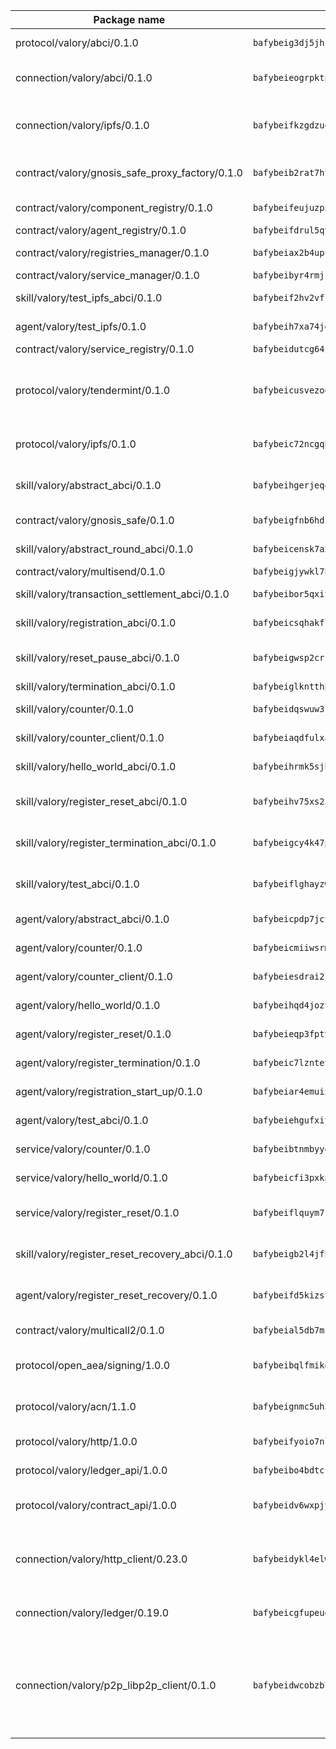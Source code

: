 | Package name                                                  | Package hash                                                  | Description                                                                                                                |
| ------------------------------------------------------------- | ------------------------------------------------------------- | -------------------------------------------------------------------------------------------------------------------------- |
| protocol/valory/abci/0.1.0                                    | `bafybeig3dj5jhsowlvg3t73kgobf6xn4nka7rkttakdb2gwsg5bp7rt7q4` | A protocol for ABCI requests and responses.                                                                                |
| connection/valory/abci/0.1.0                                  | `bafybeieogrpktpxfq74leeeeylfx33sob2hovhpl5coxlswae6xblzbezy` | connection to wrap communication with an ABCI server.                                                                      |
| connection/valory/ipfs/0.1.0                                  | `bafybeifkzgdzuoxqovcjswsnzsehjh7bjwbska26ufmcrk7hbufk4c4dae` | A connection responsible for uploading and downloading files from IPFS.                                                    |
| contract/valory/gnosis_safe_proxy_factory/0.1.0               | `bafybeib2rat7ht33l6r6ix45x5yifotq7l6oqczmqe5edxh2ackv4i72jq` | Gnosis Safe proxy factory (GnosisSafeProxyFactory) contract                                                                |
| contract/valory/component_registry/0.1.0                      | `bafybeifeujuzp56zzdhyvxitnaakqetcqhbqr2x6jxnhj7ahzm7pb2y7uy` | Component registry contract                                                                                                |
| contract/valory/agent_registry/0.1.0                          | `bafybeifdrul5qvk5hj4ggy63ff3smt6wc4c67srnqxxfpbz3jsgbpuavgy` | Agent registry contract                                                                                                    |
| contract/valory/registries_manager/0.1.0                      | `bafybeiax2b4upu7uiea4otvc5jv3rnmnnb6g2bmb2jkrhqtuyjyylskt6i` | Registries Manager contract                                                                                                |
| contract/valory/service_manager/0.1.0                         | `bafybeibyr4rmjskzcdw6wumsvbdj3elshqmo5phvdooa7q4xlqmul62jny` | Service Manager contract                                                                                                   |
| skill/valory/test_ipfs_abci/0.1.0                             | `bafybeif2hv2vflzn4hpjhmycl4wmgon6xnh7uogxeujo2airy4sefk2tsq` | IPFS e2e testing application.                                                                                              |
| agent/valory/test_ipfs/0.1.0                                  | `bafybeih7xa74jgdht7l74lnukyjyut3cl6jeg2i7tue4u32xz7sdi4x3eq` | Agent for testing the ABCI connection.                                                                                     |
| contract/valory/service_registry/0.1.0                        | `bafybeidutcg64sih4syvaetggyswynfs4jlswaj63itoh4tqnwqz3ydywi` | Service Registry contract                                                                                                  |
| protocol/valory/tendermint/0.1.0                              | `bafybeicusvezoqlmyt6iqomcbwaz3xkhk2qf3d56q5zprmj3xdxfy64k54` | A protocol for communication between two AEAs to share tendermint configuration details.                                   |
| protocol/valory/ipfs/0.1.0                                    | `bafybeic72ncgqbzoz2guj4p4yjqulid7mv6yroeh65hxznloamoveeg7hq` | A protocol specification for IPFS requests and responses.                                                                  |
| skill/valory/abstract_abci/0.1.0                              | `bafybeihgerjeq4u4apuue7zzhpb3wmntuju34dbdijbbvl4wclww2gy7di` | The abci skill provides a template of an ABCI application.                                                                 |
| contract/valory/gnosis_safe/0.1.0                             | `bafybeigfnb6hdixmdwoxingxrevx7beawm2voudgtexo6vazzfa4vhyx5m` | Gnosis Safe (GnosisSafeL2) contract                                                                                        |
| skill/valory/abstract_round_abci/0.1.0                        | `bafybeicensk7a2vpqj52iyhf6yhc6z2iwulb2txbym546qvwgsxm3skvcm` | abstract round-based ABCI application                                                                                      |
| contract/valory/multisend/0.1.0                               | `bafybeigjywkl7hydjsrkogob3xebj2ifhqwmfhhxoeyrndzhhxi5u6amey` | MultiSend contract                                                                                                         |
| skill/valory/transaction_settlement_abci/0.1.0                | `bafybeibor5qxitvgvgm47vzor4u7p53tcpw3fzez7hbd6qv4rglxladxye` | ABCI application for transaction settlement.                                                                               |
| skill/valory/registration_abci/0.1.0                          | `bafybeicsqhakfliwauyqow62yopcjhejknmfcjzh7ilbjt32ozydbhxleq` | ABCI application for common apps.                                                                                          |
| skill/valory/reset_pause_abci/0.1.0                           | `bafybeigwsp2crzvqan7xnap6dh4f4lxdut5il6naj7r4jwaslopstufgl4` | ABCI application for resetting and pausing app executions.                                                                 |
| skill/valory/termination_abci/0.1.0                           | `bafybeiglkntthppslj5p64n35aoqer4fcalezhqvpndo6eb2vaoynm6qxe` | Termination skill.                                                                                                         |
| skill/valory/counter/0.1.0                                    | `bafybeidqswuw3lhjxwicrkye4mku44b56ehvvgyj522izhql32m56yo7tm` | The ABCI Counter application example.                                                                                      |
| skill/valory/counter_client/0.1.0                             | `bafybeiaqdfulxamdshw7fykfkqvkpvjb5bnmhv7ffrjiwdi4ktiulklx6q` | A client for the ABCI counter application.                                                                                 |
| skill/valory/hello_world_abci/0.1.0                           | `bafybeihrmk5sjbauqal4ozk6r5cchkhonxquuwtyavz4wg4fgljut5cqsa` | Hello World ABCI application.                                                                                              |
| skill/valory/register_reset_abci/0.1.0                        | `bafybeihv75xs23xubtkh6idiy2ak66mwnrncnii2q4ahkir42qr7d7gjia` | ABCI application for dummy skill that registers and resets                                                                 |
| skill/valory/register_termination_abci/0.1.0                  | `bafybeigcy4k47pux27kczkyl2ok7gwfy7dnv3xhdx3pckcc2dqekhr72su` | ABCI application for dummy skill that registers and resets                                                                 |
| skill/valory/test_abci/0.1.0                                  | `bafybeiflghayzwilh6drfb23shkzccqbdaiqafvg5kvziepczh3tv3xuuy` | ABCI application for testing the ABCI connection.                                                                          |
| agent/valory/abstract_abci/0.1.0                              | `bafybeicpdp7jcvvvjvehfmhyklbd5l4m7hssun6low6kqan5tql4vczc4q` | The abstract ABCI AEA - for testing purposes only.                                                                         |
| agent/valory/counter/0.1.0                                    | `bafybeicmiiwsrmx62x3zz3qlhhcnls46s3v65eggpux27wwretttwkc5cq` | The ABCI Counter example as an AEA                                                                                         |
| agent/valory/counter_client/0.1.0                             | `bafybeiesdrai2lvgnwf5og4xh5n2f23giboxoivkuqj33x56xz6hgczav4` | The ABCI Counter example as an AEA                                                                                         |
| agent/valory/hello_world/0.1.0                                | `bafybeihqd4jozturtsjqlbfh3jy66sztfx3psdjyqvfbhwah35q57ublve` | Hello World ABCI example.                                                                                                  |
| agent/valory/register_reset/0.1.0                             | `bafybeieqp3fptvf732hj4dtl4zrfchoiigwrneznzmmeda25uio6q32svm` | Register reset to replicate Tendermint issue.                                                                              |
| agent/valory/register_termination/0.1.0                       | `bafybeic7lzntet47s3efv7il7cswstrqjczbkucxztcasco2r3sj5mjo3a` | Register terminate to test the termination feature.                                                                        |
| agent/valory/registration_start_up/0.1.0                      | `bafybeiar4emuixrbxekna5qxgm3akduepsqxwhxxa6nbzrvqwx4lk5a26u` | Registration start-up ABCI example.                                                                                        |
| agent/valory/test_abci/0.1.0                                  | `bafybeiehgufxiydnqhtwa34f3vbrjldxd5e5f574oy2ul4xbsuvxx676je` | Agent for testing the ABCI connection.                                                                                     |
| service/valory/counter/0.1.0                                  | `bafybeibtnmbyyendbnfomnji7gwjclnt34ks577bgre5onqqysnmbtok64` | A set of agents incrementing a counter                                                                                     |
| service/valory/hello_world/0.1.0                              | `bafybeicfi3pxkpuo5qgwwqsmxxsm3mmnuhhgaj5ay7wap2jrnuauvf7icy` | A simple demonstration of a simple ABCI application                                                                        |
| service/valory/register_reset/0.1.0                           | `bafybeiflquym7rkznfflnpvyfii3rvs6cqnifuevt5ik43iyozkmzfnqji` | Test and debug tendermint reset mechanism.                                                                                 |
| skill/valory/register_reset_recovery_abci/0.1.0               | `bafybeigb2l4jfhj5ivo6c5bnijiaucnxeaarlfqzhmqg2ae5voaptd3kly` | ABCI application for dummy skill that registers and resets                                                                 |
| agent/valory/register_reset_recovery/0.1.0                    | `bafybeifd5kizsttrsrazklx23rv73golukgipx4nmgzrxpoqmkrdtnsy7i` | Agent to showcase hard reset as a recovery mechanism.                                                                      |
| contract/valory/multicall2/0.1.0                              | `bafybeial5db7mcobpr4ntjxjgdqysrxlkbj3hrruuikvfyi66lmetzhoai` | The MakerDAO multicall2 contract.                                                                                          |
| protocol/open_aea/signing/1.0.0                               | `bafybeibqlfmikg5hk4phzak6gqzhpkt6akckx7xppbp53mvwt6r73h7tk4` | A protocol for communication between skills and decision maker.                                                            |
| protocol/valory/acn/1.1.0                                     | `bafybeignmc5uh3vgpuckljcj2tgg7hdqyytkm6m5b6v6mxtazdcvubibva` | The protocol used for envelope delivery on the ACN.                                                                        |
| protocol/valory/http/1.0.0                                    | `bafybeifyoio7nlh5zzyn5yz7krkou56l22to3cwg7gw5v5o3vxwklibhty` | A protocol for HTTP requests and responses.                                                                                |
| protocol/valory/ledger_api/1.0.0                              | `bafybeibo4bdtcrxi2suyzldwoetjar6pqfzm6vt5xal22ravkkcvdmtksi` | A protocol for ledger APIs requests and responses.                                                                         |
| protocol/valory/contract_api/1.0.0                            | `bafybeidv6wxpjyb2sdyibnmmum45et4zcla6tl63bnol6ztyoqvpl4spmy` | A protocol for contract APIs requests and responses.                                                                       |
| connection/valory/http_client/0.23.0                          | `bafybeidykl4elwbcjkqn32wt5h4h7tlpeqovrcq3c5bcplt6nhpznhgczi` | The HTTP_client connection that wraps a web-based client connecting to a RESTful API specification.                        |
| connection/valory/ledger/0.19.0                               | `bafybeicgfupeudtmvehbwziqfxiz6ztsxr5rxzvalzvsdsspzz73o5fzfi` | A connection to interact with any ledger API and contract API.                                                             |
| connection/valory/p2p_libp2p_client/0.1.0                     | `bafybeidwcobzb7ut3efegoedad7jfckvt2n6prcmd4g7xnkm6hp6aafrva` | The libp2p client connection implements a tcp connection to a running libp2p node as a traffic delegate to send/receive envelopes to/from agents in the DHT. |
